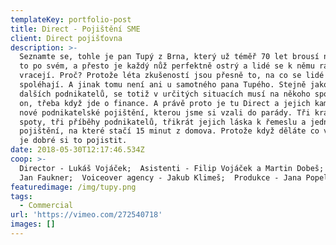 ```yaml
---
templateKey: portfolio-post
title: Direct - Pojištění SME
client: Direct pojišťovna
description: >-
  Seznamte se, tohle je pan Tupý z Brna, který už téměř 70 let brousí nože. Dělá
  to po svém, a přesto je každý nůž perfektně ostrý a lidé se k němu rádi
  vracejí. Proč? Protože léta zkušeností jsou přesně to, na co se lidé
  spoléhají. A jinak tomu není ani u samotného pana Tupého. Stejně jako spousta
  dalších podnikatelů, se totiž v určitých situacích musí na někoho spolehnout i
  on, třeba když jde o finance. A právě proto je tu Direct a jejich kampaň na
  nové podnikatelské pojištění, kterou jsme si vzali do parády. Tři krátké
  spoty, tři příběhy podnikatelů, třikrát jejich láska k řemeslu a jedno
  pojištění, na které stačí 15 minut z domova. Protože když děláte co vás baví,
  je dobré si to pojistit.
date: 2018-05-30T12:17:46.534Z
coop: >-
  Director - Lukáš Vojáček;  Asistenti - Filip Vojáček a Martin Dobeš;  Gaffer -
  Jan Faukner;  Voiceover agency - Jakub Klimeš;  Produkce - Jana Popelková
featuredimage: /img/tupy.png
tags:
  - Commercial
url: 'https://vimeo.com/272540718'
images: []
---
```


